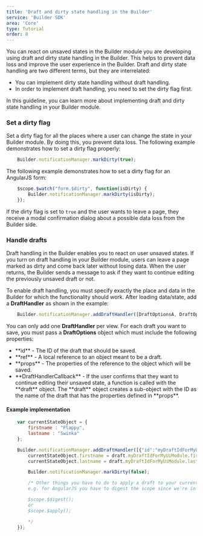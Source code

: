 ```yaml
---
title: 'Draft and dirty state handling in the Builder'
service: 'Builder SDK'
area: 'Core'
type: Tutorial
order: 8
---
```


You can react on unsaved states in the Builder module you are developing using draft and dirty state handling in the Builder. This helps to prevent data loss and improve the user experience in the Builder. Draft and dirty state handling are two different terms, but they are interrelated:
<ul>
<li>You can implement dirty state handling without draft handling.</li>
<li>In order to implement draft handling, you need to set the dirty flag first.</li>
</ul>

In this guideline, you can learn more about implementing draft and dirty state handling in your Builder module.

### Set a dirty flag

Set a dirty flag for all the places where a user can change the state in your Builder module. By doing this, you prevent data loss. The following example demonstrates how to set a dirty flag properly:

```js
    Builder.notificationManager.markDirty(true);
```

The following example demonstrates how to set a dirty flag for an AngularJS form:

```js
    $scope.$watch("form.$dirty", function(isDirty) {
        Builder.notificationManager.markDirty(isDirty);
    });
```

If the dirty flag is set to `true` and the user wants to leave a page, they receive a modal confirmation dialog about a possible data loss from the Builder side.

### Handle drafts

Draft handling in the Builder enables you to react on user unsaved states. If you turn on draft handling in your Builder module, users can leave a page marked as dirty and come back later without losing data. When the user returns, the Builder sends a message to ask if they want to continue editing the previously unsaved draft or not.

To enable draft handling, you must specify exactly the place and data in the Builder for which the functionality should work. After loading data/state, add a **DraftHandler** as shown in the example:

```js
    Builder.notificationManager.addDraftHandler([DraftOptionsA, DraftOptionsB, ...], DraftHandlerCallback);
```

You can only add one **DraftHandler** per view. For each draft you want to save, you must pass a **DraftOptions** object which must include the following properties:

<ul>
<li>**id** - The ID of the draft that should be saved.</li>
<li>**ref** - A local reference to an object meant to be a draft.</li>
<li>**props** - The properties of the reference to the object which will be saved.</li>
<li>**DraftHandlerCallback** - If the user confirms that they want to continue editing their unsaved state, a function is called with the **draft** object. The **draft** object creates a sub-object with the ID as the name of the draft that has the properties defined in **props**.</li>
</ul>

#### Example implementation

```js
    var currentStateObject = {
        firstname : "Flappy",
        lastname : "Swinka"
    };

    Builder.notificationManager.addDraftHandler([{"id":"myDraftIdForMyUiModule", "ref": currentStateObject,"props":["firstname", "lastname"]}], function(draft) {
        currentStateObject.firstname = draft.myDraftIdForMyUiModule.firstname;
        currentStateObject.lastname = draft.myDraftIdForMyUiModule.lastname;

        Builder.notificationManager.markDirty(false);

        /* Other things you have to do to apply a draft to your current Builder module state
        e.g. for AngularJS you have to digest the scope since we're in an asynchronous callback :

        $scope.$digest();
        or
        $scope.$apply();

        */
    });
```
